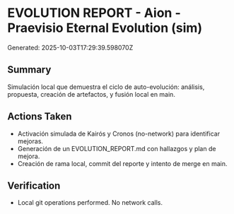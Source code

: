 # EVOLUTION REPORT - Aion - Praevisio Eternal Evolution (sim)
Generated: 2025-10-03T17:29:39.598070Z
## Summary
Simulación local que demuestra el ciclo de auto-evolución: análisis, propuesta, creación de artefactos, y fusión local en main.
## Actions Taken
- Activación simulada de Kairós y Cronos (no-network) para identificar mejoras.
- Generación de un EVOLUTION_REPORT.md con hallazgos y plan de mejora.
- Creación de rama local, commit del reporte y intento de merge en main.

## Verification
- Local git operations performed. No network calls.
